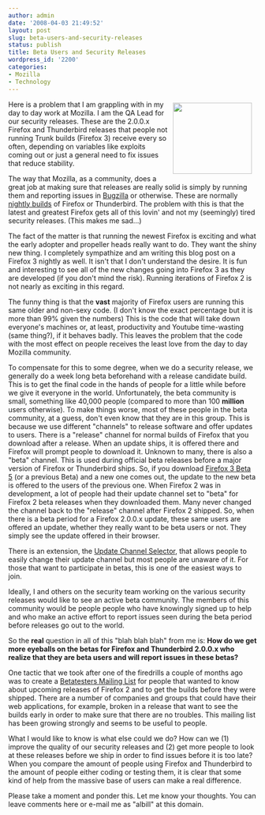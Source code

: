 ```yaml
---
author: admin
date: '2008-04-03 21:49:52'
layout: post
slug: beta-users-and-security-releases
status: publish
title: Beta Users and Security Releases
wordpress_id: '2200'
categories:
- Mozilla
- Technology
---
```

<a href="http://www.deviantart.com/deviation/77329146/" title="Firefox by ~imagijester"><img align="right" hspace="10" vspace="5" border="0" src="http://farm3.static.flickr.com/2051/2386015763_e6447a085d_o.png" width="160" height="144"></a> Here is a problem that I am grappling with in my day to day work at Mozilla. I am the QA Lead for our security releases. These are the 2.0.0.x Firefox and Thunderbird releases that people not running Trunk builds (Firefox 3) receive every so often, depending on variables like exploits coming out or just a general need to fix issues that reduce stability.

The way that Mozilla, as a community, does a great job at making sure that releases are really solid is simply by running them and reporting issues in <a href="http://bugzilla.mozilla.org">Bugzilla</a> or otherwise. These are normally <a href="http://ftp.mozilla.org/pub/mozilla.org/firefox/nightly/">nightly builds</a> of Firefox or Thunderbird. The problem with this is that the latest and greatest Firefox gets all of this lovin' and not my (seemingly) tired security releases. (This makes me sad...)

The fact of the matter is that running the newest Firefox is exciting and what the early adopter and propeller heads really want to do. They want the shiny new thing. I completely sympathize and am writing this blog post on a Firefox 3 nightly as well. It isn't that I don't understand the desire. It is fun and interesting to see all of the new changes going into Firefox 3 as they are developed (if you don't mind the risk). Running iterations of Firefox 2 is not nearly as exciting in this regard.

The funny thing is that the <strong>vast</strong> majority of Firefox users are running this same older and non-sexy code. (I don't know the exact percentage but it is more than 99% given the numbers) This is the code that will take down everyone's machines or, at least, productivity and Youtube time-wasting (same thing?), if it behaves badly. This leaves the problem that the code with the most effect on people receives the least love from the day to day Mozilla community. 

To compensate for this to some degree, when we do a security release, we generally do a week long beta beforehand with a release candidate build. This is to get the final code in the hands of people for a little while before we give it everyone in the world. Unfortunately, the beta community is small, something like 40,000 people (compared to more than 100 <strong>million</strong> users otherwise). To make things worse, most of these people in the beta community, at a guess, don't even know that they are in this group. This is because we use different "channels" to release software and offer updates to users. There is a "release" channel for normal builds of Firefox that you download after a release. When an update ships, it is offered there and Firefox will prompt people to download it. Unknown to many, there is also a "beta" channel. This is used during official beta releases before a major version of Firefox or Thunderbird ships. So, if you download <a href="http://www.mozilla.com/en-US/firefox/all-beta.html">Firefox 3 Beta 5</a> (or a previous Beta) and a new one comes out, the update to the new beta is offered to the users of the previous one. When Firefox 2 was in development, a lot of people had their update channel set to "beta" for Firefox 2 beta releases when they downloaded them. Many never changed the channel back to the "release" channel after Firefox 2 shipped. So, when there is a beta period for a Firefox 2.0.0.x update, these same users are offered an update, whether they really want to be beta users or not. They simply see the update offered in their browser.

There is an extension, the <a href="https://addons.mozilla.org/en-US/firefox/addon/6263">Update Channel Selector</a>, that allows people to easily change their update channel but most people are unaware of it. For those that want to participate in betas, this is one of the easiest ways to join.

Ideally, I and others on the security team working on the various security releases would like to see an active beta community. The members of this community would be people people who have knowingly signed up to help and who make an active effort to report issues seen during the beta period before releases go out to the world.

So the <strong>real</strong> question in all of this "blah blah blah" from me is: <strong>How do we get more eyeballs on the betas for Firefox and Thunderbird 2.0.0.x who realize that they are beta users and will report issues in these betas?</strong>

One tactic that we took after one of the firedrills a couple of months ago was to create a <a href="http://wiki.mozilla.org/QA/Community/Betatesters_Mailing_List">Betatesters Mailing List</a> for people that wanted to know about upcoming releases of Firefox 2 and to get the builds before they were shipped. There are a number of companies and groups that could have their web applications, for example, broken in a release that want to see the builds early in order to make sure that there are no troubles. This mailing list has been growing strongly and seems to be useful to people.

What I would like to know is what else could we do? How can we (1) improve the quality of our security releases and (2) get more people to look at these releases before we ship in order to find issues before it is too late? When you compare the amount of people using Firefox and Thunderbird to the amount of people either coding or testing them, it is clear that some kind of help from the massive base of users can make a real difference.

Please take a moment and ponder this. Let me know your thoughts. You can leave comments here or e-mail me as "albill" at this domain. 
